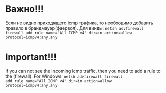 # Важно!!!
Если не видно приходящего icmp трафика, то необходимо добавить правило в брандмауэр(фаервол). Для винды:
<code>netsh advfirewall firewall add rule name="All ICMP v4" dir=in action=allow protocol=icmpv4:any,any</code>
# Important!!!
If you can not see the incoming icmp traffic, then you need to add a rule to the (firewall). For Windows:
<code>netsh advfirewall firewall add rule name="All ICMP v4" dir=in action=allow protocol=icmpv4:any,any</code>

